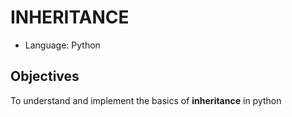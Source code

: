 # INHERITANCE

* Language: Python

## Objectives
To understand and implement the basics of **inheritance** in python
